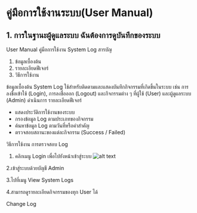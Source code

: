 # คู่มือการใช้งานระบบ(User Manual)

## 1. การในฐานะผู้ดูแลระบบ ฉันต้องการดูบันทึกของระบบ 
User Manual
คู่มือการใช้งาน System Log
สารบัญ
1.	ข้อมูลเบื้องต้น
2.	รายละเอียดฟีเจอร์
3.	วิธีการใช้งาน


ข้อมูลเบื้องต้น System Log
ใช้สำหรับติดตามและแสดงบันทึกกิจกรรมที่เกิดขึ้นในระบบ เช่น การลงชื่อเข้าใช้ (Login), การลงชื่อออก (Logout) และกิจกรรมต่าง ๆ ที่ผู้ใช้ (User) และผู้ดูแลระบบ (Admin) ดำเนินการ
รายละเอียดฟีเจอร์
- แสดงประวัติการใช้งานของระบบ
- กรองข้อมูล Log ตามประเภทของกิจกรรม
- ค้นหาข้อมูล Log ตามวันที่หรือคำสำคัญ
- ตรวจสอบสถานะของแต่ละกิจกรรม (Success / Failed)


วิธีการใช้งาน การตรวจสอบ Log
1.	คลิกเมนู Login เพื่อไปยังหน้าเข้าสู่ระบบ
![alt text](./Doc/img/img1.png)

2.เข้าสู่ระบบด้วยบัญชี Admin


3.ไปที่เมนู View System Logs


4.สามารถดูรายละเอียดกิจกรรมของทุก User ได้



Change Log




